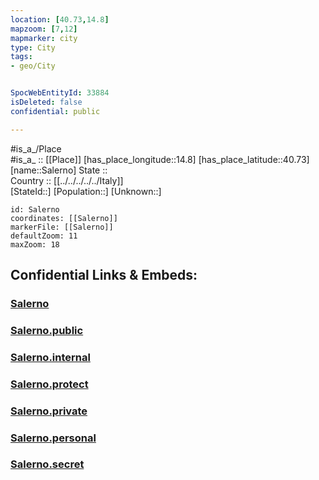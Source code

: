 ```yaml
---
location: [40.73,14.8] 
mapzoom: [7,12] 
mapmarker: city 
type: City
tags:
- geo/City


SpocWebEntityId: 33884
isDeleted: false
confidential: public

---
```

#is_a_/Place  
#is_a_ :: [[Place]] 
[has_place_longitude::14.8] 
[has_place_latitude::40.73] 
[name::Salerno] 
State ::  
Country :: [[../../../../../Italy]]  
[StateId::] 
[Population::] 
[Unknown::] 


```leaflet
id: Salerno
coordinates: [[Salerno]] 
markerFile: [[Salerno]] 
defaultZoom: 11 
maxZoom: 18
```


## Confidential Links & Embeds: 

### [Salerno](/_Standards/Earth/Continent/Europe/Europe~South/Italy/regions~Italy/Campania/Salerno.Province/City/Salerno.md) 

### [Salerno.public](/_public/Earth/Continent/Europe/Europe~South/Italy/regions~Italy/Campania/Salerno.Province/City/Salerno.public.md) 

### [Salerno.internal](/_internal/Earth/Continent/Europe/Europe~South/Italy/regions~Italy/Campania/Salerno.Province/City/Salerno.internal.md) 

### [Salerno.protect](/_protect/Earth/Continent/Europe/Europe~South/Italy/regions~Italy/Campania/Salerno.Province/City/Salerno.protect.md) 

### [Salerno.private](/_private/Earth/Continent/Europe/Europe~South/Italy/regions~Italy/Campania/Salerno.Province/City/Salerno.private.md) 

### [Salerno.personal](/_personal/Earth/Continent/Europe/Europe~South/Italy/regions~Italy/Campania/Salerno.Province/City/Salerno.personal.md) 

### [Salerno.secret](/_secret/Earth/Continent/Europe/Europe~South/Italy/regions~Italy/Campania/Salerno.Province/City/Salerno.secret.md)

